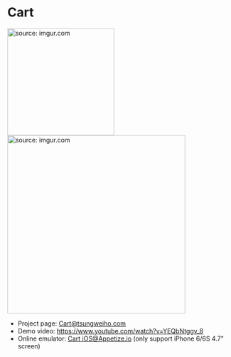 # Cart

<a href="http://imgur.com/kJmvCtl"><img src="http://i.imgur.com/kJmvCtl.png" title="source: imgur.com" width="240"/></a> 
<a href="http://imgur.com/0JxM3cg"><img src="http://i.imgur.com/0JxM3cg.png" title="source: imgur.com" width="400"/></a>
- Project page: [Cart@tsungweiho.com](http://www.tsungweiho.com/cart.html)
- Demo video: https://www.youtube.com/watch?v=YEQbNtggv_8
- Online emulator: [Cart iOS@Appetize.io](https://appetize.io/app/db2mdpznm76m4mzhjjfxyyf1ec?device=iphone6s&scale=75&orientation=portrait&osVersion=10.0&deviceColor=white)
(only support iPhone 6/6S 4.7" screen)
